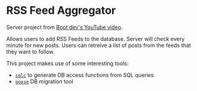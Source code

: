 # RSS Feed Aggregator

Server project from [Boot dev's YouTube video](https://www.youtube.com/watch?v=dpXhDzgUSe4).

Allows users to add RSS Feeds to the database. Server will check every minute for new posts. Users can retreive a list of posts from the feeds that they want to follow.

This project makes use of some interesting tools:
- [`sqlc`](https://github.com/sqlc-dev/sqlc) to generate DB access functions from SQL queries
- [`goose`](https://github.com/pressly/goose) DB migration tool
